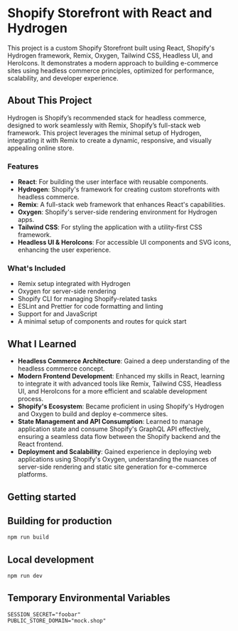 # Shopify Storefront with React and Hydrogen

This project is a custom Shopify Storefront built using React, Shopify's Hydrogen framework, Remix, Oxygen, Tailwind CSS, Headless UI, and HeroIcons. It demonstrates a modern approach to building e-commerce sites using headless commerce principles, optimized for performance, scalability, and developer experience.

## About This Project

Hydrogen is Shopify’s recommended stack for headless commerce, designed to work seamlessly with Remix, Shopify’s full-stack web framework. This project leverages the minimal setup of Hydrogen, integrating it with Remix to create a dynamic, responsive, and visually appealing online store.

### Features

- **React**: For building the user interface with reusable components.
- **Hydrogen**: Shopify's framework for creating custom storefronts with headless commerce.
- **Remix**: A full-stack web framework that enhances React's capabilities.
- **Oxygen**: Shopify's server-side rendering environment for Hydrogen apps.
- **Tailwind CSS**: For styling the application with a utility-first CSS framework.
- **Headless UI & HeroIcons**: For accessible UI components and SVG icons, enhancing the user experience.

### What's Included

- Remix setup integrated with Hydrogen
- Oxygen for server-side rendering
- Shopify CLI for managing Shopify-related tasks
- ESLint and Prettier for code formatting and linting
- Support for and JavaScript
- A minimal setup of components and routes for quick start

## What I Learned

- **Headless Commerce Architecture**: Gained a deep understanding of the headless commerce concept.
- **Modern Frontend Development**: Enhanced my skills in React, learning to integrate it with advanced tools like Remix, Tailwind CSS, Headless UI, and HeroIcons for a more efficient and scalable development process.
- **Shopify's Ecosystem**: Became proficient in using Shopify's Hydrogen and Oxygen to build and deploy e-commerce sites.
- **State Management and API Consumption**: Learned to manage application state and consume Shopify's GraphQL API effectively, ensuring a seamless data flow between the Shopify backend and the React frontend.
- **Deployment and Scalability**: Gained experience in deploying web applications using Shopify's Oxygen, understanding the nuances of server-side rendering and static site generation for e-commerce platforms.


## Getting started

## Building for production

```bash
npm run build
```

## Local development

```bash
npm run dev
```

## Temporary Environmental Variables
```
SESSION_SECRET="foobar"
PUBLIC_STORE_DOMAIN="mock.shop"
```
